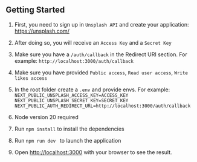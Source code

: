## Getting Started

1. First, you need to sign up in `Unsplash API` and create your application:
https://unsplash.com/


2. After doing so, you will receive an `Access Key` and a `Secret Key`


3. Make sure you have a `/auth/callback` in the Redirect URI section. For example:
`http://localhost:3000/auth/callback`


4. Make sure you have provided `Public access`, `Read user access`, `Write likes access`


5. In the root folder create a `.env` and provide envs. For example:
`NEXT_PUBLIC_UNSPLASH_ACCESS_KEY=ACCESS_KEY`
`NEXT_PUBLIC_UNSPLASH_SECRET_KEY=SECRET_KEY`
`NEXT_PUBLIC_AUTH_REDIRECT_URL=http://localhost:3000/auth/callback`


6. Node version 20 required


7. Run `npm install` to install the dependencies


8. Run `npm run dev ` to launch the application


9. Open [http://localhost:3000](http://localhost:3000) with your browser to see the result.
